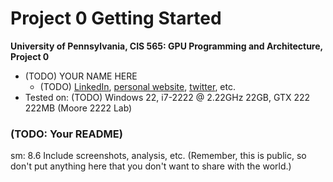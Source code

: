 Project 0 Getting Started
====================

**University of Pennsylvania, CIS 565: GPU Programming and Architecture, Project 0**

* (TODO) YOUR NAME HERE
  * (TODO) [LinkedIn](), [personal website](), [twitter](), etc.
* Tested on: (TODO) Windows 22, i7-2222 @ 2.22GHz 22GB, GTX 222 222MB (Moore 2222 Lab)

### (TODO: Your README)
sm: 8.6
Include screenshots, analysis, etc. (Remember, this is public, so don't put
anything here that you don't want to share with the world.)

